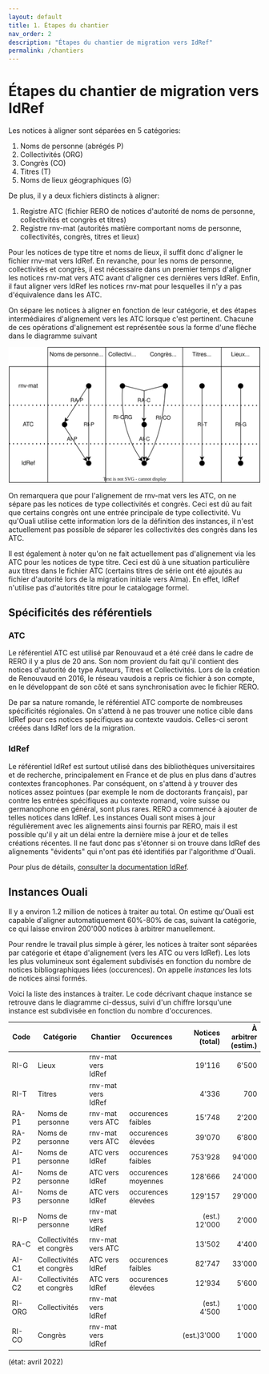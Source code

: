 ```yaml
---
layout: default
title: 1. Étapes du chantier
nav_order: 2
description: "Étapes du chantier de migration vers IdRef"
permalink: /chantiers
---
```

# Étapes du chantier de migration vers IdRef

Les notices à aligner sont séparées en 5 catégories:

1. Noms de personne (abrégés P)
2. Collectivités (ORG)
3. Congrès (CO)
4. Titres (T)
5. Noms de lieux géographiques (G)

De plus, il y a deux fichiers distincts à aligner:

1. Registre ATC (fichier RERO de notices d'autorité de noms de personne, collectivités et congrès et titres)
2. Registre rnv-mat (autorités matière comportant noms de personne, collectivités, congrès, titres et lieux)

Pour les notices de type titre et noms de lieux, il suffit donc d'aligner le fichier rnv-mat vers IdRef. En revanche, pour les noms
de personne, collectivités et congrès, il est nécessaire dans un premier temps d'aligner les notices rnv-mat vers ATC avant d'aligner
ces dernières vers IdRef. Enfin, il faut aligner vers IdRef les notices rnv-mat pour lesquelles il n'y a pas d'équivalence dans les ATC.

On sépare les notices à aligner en fonction de leur catégorie, et des étapes intermédiaires d'alignement vers les ATC lorsque c'est
pertinent. Chacune de ces opérations d'alignement est représentée sous la forme d'une flèche dans le diagramme suivant

![Instances Ouali](/img/alignements.svg)

On remarquera que pour l'alignement de rnv-mat vers les ATC, on ne sépare pas les notices de type collectivités et congrès. Ceci est
dû au fait que certains congrès ont une entrée principale de type collectivité. Vu qu'Ouali utilise cette information lors de la
définition des instances, il n'est actuellement pas possible de séparer les collectivités des congrès dans les ATC.

Il est également à noter qu'on ne fait actuellement pas d'alignement via les ATC pour les notices de type titre. Ceci est dû à une
situation particulière aux titres dans le fichier ATC (certains titres de série ont été ajoutés au fichier d'autorité lors de la
migration initiale vers Alma). En effet, IdRef n'utilise pas d'autorités titre pour le catalogage formel.

## Spécificités des référentiels

### ATC
Le référentiel ATC est utilisé par Renouvaud et a été créé dans le cadre de RERO il y a plus de 20 ans. Son nom provient du fait 
qu'il contient des notices d'autorité de type Auteurs, Titres et Collectivités.
Lors de la création de Renouvaud en 2016, le réseau vaudois a repris ce fichier à son compte, en le développant de son côté et sans 
synchronisation avec le fichier RERO.

De par sa nature romande, le référentiel ATC comporte de nombreuses spécificités régionales. On s'attend à ne pas trouver une notice
cible dans IdRef pour ces notices spécifiques au contexte vaudois. Celles-ci seront créées dans IdRef lors de la migration.

### IdRef
Le référentiel IdRef est surtout utilisé dans des bibliothèques universitaires et de recherche, principalement en France et de plus
en plus dans d'autres contextes francophones. Par conséquent, on s'attend à y trouver des notices assez pointues (par exemple le nom
de doctorants français), par contre les
entrées spécifiques au contexte romand, voire suisse ou germanophone en général, sont plus rares. RERO a commencé à ajouter de telles
notices dans IdRef. Les instances Ouali sont mises à jour régulièrement avec les alignements ainsi fournis par RERO, mais il est 
possible qu'il y ait un délai entre la dernière mise à jour et de telles créations récentes. Il ne faut donc pas s'étonner si on
trouve dans IdRef des alignements "évidents" qui n'ont pas été identifiés par l'algorithme d'Ouali.

Pour plus de détails, [consulter la documentation IdRef](http://documentation.abes.fr/aideidref/accueil/fr/index.html).

## Instances Ouali
Il y a environ 1.2 million de notices à traiter au total. On estime qu'Ouali est capable d'aligner automatiquement 60%-80% de cas, suivant la catégorie, ce qui laisse environ 200'000 notices à arbitrer manuellement.

Pour rendre le travail plus simple à gérer, les notices à traiter sont séparées par catégorie et étape d'alignement (vers les ATC
ou vers IdRef). Les lots les plus volumineux sont également subdivisés en fonction du nombre de notices bibliographiques liées
(occurences). On appelle _instances_ les lots de notices ainsi formés.

Voici la liste des instances à traiter. Le code décrivant chaque instance se retrouve dans le diagramme ci-dessus, suivi d'un chiffre
lorsqu'une instance est subdivisée en fonction du nombre d'occurences.

| Code      | Catégorie                | Chantier           | Occurences          | Notices (total) | À arbitrer (estim.) |
| ----------| -------------------------|--------------------|---------------------|----------------:|--------------------:|
| RI-G      | Lieux                    | rnv-mat vers IdRef |                     | 19'116          | 6'500               |
| RI-T      | Titres                   | rnv-mat vers IdRef |                     | 4'336           | 700                 |
| RA-P1     | Noms de personne         | rnv-mat vers ATC   | occurences faibles  | 15'748          | 2'200               |
| RA-P2     | Noms de personne         | rnv-mat vers ATC   | occurences élevées  | 39'070          | 6'800               |
| AI-P1     | Noms de personne         | ATC vers IdRef     | occurences faibles  | 753'928         | 94'000              |
| AI-P2     | Noms de personne         | ATC vers IdRef     | occurences moyennes | 128'666         | 24'000              |
| AI-P3     | Noms de personne         | ATC vers IdRef     | occurences élevées  | 129'157         | 29'000              |
| RI-P      | Noms de personne         | rnv-mat vers IdRef |                     | (est.) 12'000   | 2'000               |
| RA-C      | Collectivités et congrès | rnv-mat vers ATC   |                     | 13'502          | 4'400               |
| AI-C1     | Collectivités et congrès | ATC vers IdRef     | occurences faibles  | 82'747          | 33'000              |
| AI-C2     | Collectivités et congrès | ATC vers IdRef     | occurences élevées  | 12'934          | 5'600               |
| RI-ORG    | Collectivités            | rnv-mat vers IdRef |                     | (est.) 4'500    | 1'000               |
| RI-CO     | Congrès                  | rnv-mat vers IdRef |                     | (est.)3'000     | 1'000               |

(état: avril 2022)